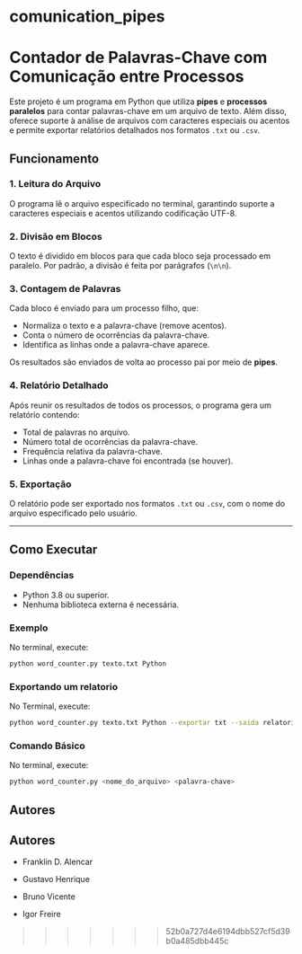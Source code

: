 # comunication_pipes

# **Contador de Palavras-Chave com Comunicação entre Processos**

Este projeto é um programa em Python que utiliza **pipes** e **processos paralelos** para contar palavras-chave em um arquivo de texto. Além disso, oferece suporte à análise de arquivos com caracteres especiais ou acentos e permite exportar relatórios detalhados nos formatos `.txt` ou `.csv`.

## **Funcionamento**

### **1. Leitura do Arquivo**
O programa lê o arquivo especificado no terminal, garantindo suporte a caracteres especiais e acentos utilizando codificação UTF-8.

### **2. Divisão em Blocos**
O texto é dividido em blocos para que cada bloco seja processado em paralelo. Por padrão, a divisão é feita por parágrafos (`\n\n`).

### **3. Contagem de Palavras**
Cada bloco é enviado para um processo filho, que:
- Normaliza o texto e a palavra-chave (remove acentos).
- Conta o número de ocorrências da palavra-chave.
- Identifica as linhas onde a palavra-chave aparece.

Os resultados são enviados de volta ao processo pai por meio de **pipes**.

### **4. Relatório Detalhado**
Após reunir os resultados de todos os processos, o programa gera um relatório contendo:
- Total de palavras no arquivo.
- Número total de ocorrências da palavra-chave.
- Frequência relativa da palavra-chave.
- Linhas onde a palavra-chave foi encontrada (se houver).

### **5. Exportação**
O relatório pode ser exportado nos formatos `.txt` ou `.csv`, com o nome do arquivo especificado pelo usuário.

---

## **Como Executar**

### **Dependências**
- Python 3.8 ou superior.
- Nenhuma biblioteca externa é necessária.


### **Exemplo**
No terminal, execute:
```bash
python word_counter.py texto.txt Python
```

### **Exportando um relatorio**
No Terminal, execute:
```bash
python word_counter.py texto.txt Python --exportar txt --saida relatorio.txt
```

### **Comando Básico**
No terminal, execute:
```bash
python word_counter.py <nome_do_arquivo> <palavra-chave>
```

## **Autores**

## **Autores**

- Franklin D. Alencar

-  Gustavo Henrique

-  Bruno Vicente

-  Igor Freire

>>>>>>> 52b0a727d4e6194dbb527cf5d39b0a485dbb445c

